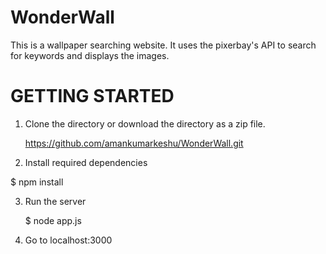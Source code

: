 # WonderWall
This is a wallpaper searching website. It uses the pixerbay's API to search for keywords and displays the images. 

# GETTING STARTED

1. Clone the directory or download the directory as a zip file.

     https://github.com/amankumarkeshu/WonderWall.git

2. Install required dependencies

  $ npm install

3. Run the server

      $ node app.js
  
4. Go to localhost:3000



